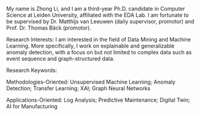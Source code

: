My name is Zhong Li, and I am a third-year Ph.D. candidate in Computer Science at Leiden University, affiliated with the EDA Lab. I am fortunate  to be supervised  by Dr. Matthijs van Leeuwen (daily supervisor, promotor) and Prof. Dr. Thomas Bäck (promotor).

Research Interests: I am interested in the field of Data Mining and Machine Learning. More specifically, I work on explainable and generalizable anomaly detection, with a focus on but not limited to complex data such as event sequence and graph-structured data. 

Research Keywords: 

Methodologies-Oriented: Unsupervised Machine Learning; Anomaly Detection; Transfer Learning; XAI; Graph Neural Networks

Applications-Oriented: Log Analysis; Predictive Maintenance; Digital Twin; AI for Manufacturing

